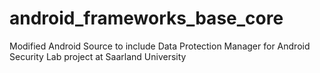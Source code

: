 android_frameworks_base_core
============================
Modified Android Source to include Data Protection Manager for Android Security Lab project at Saarland University
